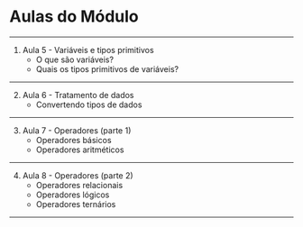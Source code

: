 # Aulas do Módulo

---

1. Aula 5 - Variáveis e tipos primitivos
   - O que são variáveis?
   - Quais os tipos primitivos de variáveis?

---

2. Aula 6 - Tratamento de dados
   - Convertendo tipos de dados

---

3. Aula 7 - Operadores (parte 1)
   - Operadores básicos
   - Operadores aritméticos

---

4. Aula 8 - Operadores (parte 2)
   - Operadores relacionais
   - Operadores lógicos
   - Operadores ternários

---
